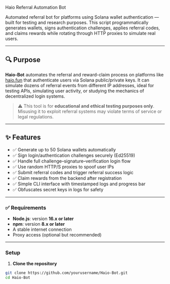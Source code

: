 Haio Referral Automation Bot

Automated referral bot for platforms using Solana wallet authentication — built for testing and research purposes. This script programmatically generates wallets, signs authentication challenges, applies referral codes, and claims rewards while rotating through HTTP proxies to simulate real users.

---

## 🔍 Purpose

**Haio-Bot** automates the referral and reward-claim process on platforms like [haio.fun](https://haio.fun) that authenticate users via Solana public/private keys. It can simulate dozens of referral events from different IP addresses, ideal for testing APIs, simulating user activity, or studying the mechanics of decentralized login systems.

> ⚠️ This tool is for **educational and ethical testing purposes only**. Misusing it to exploit referral systems may violate terms of service or legal regulations.

---

## ✨ Features

- ✅ Generate up to 50 Solana wallets automatically
- ✅ Sign login/authentication challenges securely (Ed25519)
- ✅ Handle full challenge–signature–verification login flow
- ✅ Use random HTTP/S proxies to spoof user IPs
- ✅ Submit referral codes and trigger referral success logic
- ✅ Claim rewards from the backend after registration
- ✅ Simple CLI interface with timestamped logs and progress bar
- ✅ Obfuscates secret keys in logs for safety

---

### ✅ Requirements

- **Node.js**: version **16.x or later**
- **npm**: version **8.x or later**
- A stable internet connection
- Proxy access (optional but recommended)

---

### Setup

1. **Clone the repository**
```bash
git clone https://github.com/yourusername/Haio-Bot.git
cd Haio-Bot
